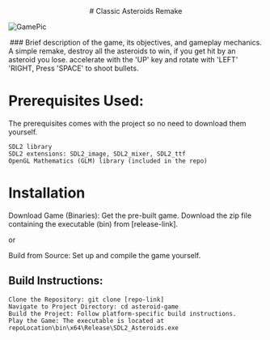 <div align="center"># Classic Asteroids Remake </div>




![GamePic](https://github.com/MTN95/AsteroidsRemake/assets/113786893/2a9234f4-60d3-4d85-a69a-246d08dcc6a7)



<div align="center"> ### Brief description of the game, its objectives, and gameplay mechanics.  </div>
    A simple remake, destroy all the asteroids to win, if you get hit by an asteroid you lose. 
    accelerate with the 'UP' key and rotate with 'LEFT' 'RIGHT, Press 'SPACE' to shoot bullets.   


# Prerequisites Used:
The prerequisites comes with the project so no need to download them yourself.

    SDL2 library
    SDL2 extensions: SDL2_image, SDL2_mixer, SDL2_ttf
    OpenGL Mathematics (GLM) library (included in the repo)

# Installation

Download Game (Binaries): Get the pre-built game. Download the zip file containing the executable (bin) from [release-link].

or

Build from Source: Set up and compile the game yourself.

## Build Instructions:

    Clone the Repository: git clone [repo-link]
    Navigate to Project Directory: cd asteroid-game
    Build the Project: Follow platform-specific build instructions.
    Play the Game: The executable is located at repoLocation\bin\x64\Release\SDL2_Asteroids.exe

